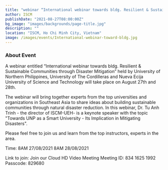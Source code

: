 ```yaml
---
title: "webinar “International webinar towards bldg. Resilient & Sustainable Communities through Disaster Mitigation"
author: ISCM
publishDate: "2021-08-27T08:00:00Z"
bg_image: "images/backgrounds/page-title.jpg"
description: ""
location: "ISCM, Ho Chi Minh City, Vietnam"
image: /images/events/International-webinar-toward-bldg.jpg
---
```


### About Event
<!--StartFragment-->

A webinar entitled “International webinar towards bldg. Resilient & Sustainable Communities through Disaster Mitigation” held by University of Northern Philippines, University of The Cordilleras and Nueva Ecija University of Science and Technology will take place on August 27th and 28th.

The webinar will bring together experts from the top universities and organizations in Southeast Asia to share ideas about building sustainable communities through natural disaster reduction. In this webinar, Dr. Tu Anh Trinh - the director of ISCM-UEH- is a keynote speaker with the topic "Towards UNP as a Smart University - Its Implication in Mitigating Disasters".

Please feel free to join us and learn from the top instructors, experts in the area.

Time: 8AM 27/08/2021
8AM 28/08/2021

Link to join: Join our Cloud HD Video Meeting
Meeting ID: 834 1625 1992
Passcode: 829680


<!--EndFragment-->
